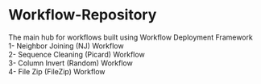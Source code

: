 # Workflow-Repository
The main hub for workflows built using Workflow Deployment Framework  
1- Neighbor Joining (NJ) Workflow  
2- Sequence Cleaning (Picard) Workflow  
3- Column Invert (Random) Workflow  
4- File Zip (FileZip) Workflow

